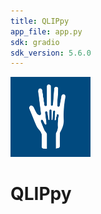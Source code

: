 ```yaml
---
title: QLIPpy
app_file: app.py
sdk: gradio
sdk_version: 5.6.0
---
```


<img src="static/logo.png" width="128">

# QLIPpy